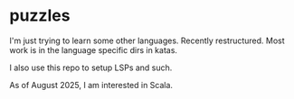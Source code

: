 # puzzles

I'm just trying to learn some other languages. Recently restructured. Most work is in the language specific dirs in katas. 

I also use this repo to setup LSPs and such. 

As of August 2025, I am interested in Scala.
